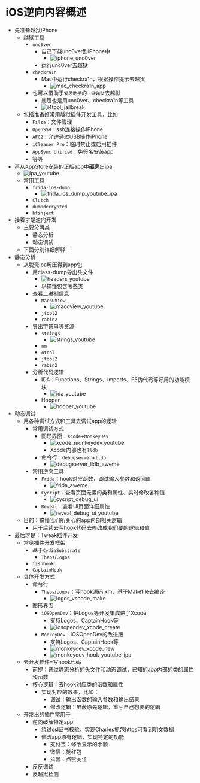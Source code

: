 # iOS逆向内容概述

* 先准备越狱iPhone
  * 越狱工具
    * `unc0ver`
      * 自己下载unc0ver到iPhone中
        * ![iphone_unc0ver](../../assets/img/iphone_unc0ver.jpg)
      * 运行unc0ver去越狱
    * `checkra1n`
      * Mac中运行checkra1n，根据操作提示去越狱
        * ![mac_checkra1n_app](../../assets/img/mac_checkra1n_app.jpg)
    * 也可以借助于`爱思助手`的`一键越狱`去越狱
      * 底层也是用unc0ver、checkra1n等工具
      * ![i4tool_jailbreak](../../assets/img/i4tool_jailbreak.jpg)
  * 包括准备好常用越狱插件开发工具，比如
    * `Filza`：文件管理
    * `OpenSSH`：ssh连接操作iPhone
    * `AFC2`：允许通过USB操作iPhone
    * `iCleaner Pro`：临时禁止或启用插件
    * `AppSync Unified`：免签名安装app
    * 等等
* 再从AppStore安装的正版app中**砸壳**出ipa
  * ![ipa_youtube](../../assets/img/ipa_youtube.jpg)
  * 常用工具
    * `frida-ios-dump`
      * ![frida_ios_dump_youtube_ipa](../../assets/img/frida_ios_dump_youtube_ipa.png)
    * `Clutch`
    * `dumpdecrypted`
    * `bfinject`
* 接着才是逆向开发
  * 主要分两类
    * 静态分析
    * 动态调试
  * 下面分别详细解释：
* 静态分析
  * 从脱壳ipa解压得到app包
    * 用class-dump导出头文件
      * ![headers_youtube](../../assets/img/headers_youtube.jpg)
      * 以搞懂包含哪些类
    * 查看二进制信息
      * `MachOView`
        * ![macoview_youtube](../../assets/img/macoview_youtube.jpg)
      * `jtool2`
      * `rabin2`
    * 导出字符串等资源
      * `strings`
        * ![strings_youtube](../../assets/img/strings_youtube.jpg)
      * `nm`
      * `otool`
      * `jtool2`
      * `rabin2`
    * 分析代码逻辑
      * IDA：Functions、Strings、Imports、F5伪代码等好用的功能模块
        * ![ida_youtube](../../assets/img/ida_youtube.jpg)
      * Hopper
        * ![hooper_youtube](../../assets/img/hooper_youtube.jpg)
* 动态调试
  * 用各种调试方式和工具去调试app的逻辑
    * 常用调试方式
      * 图形界面：`Xcode`+`MonkeyDev`
        * ![xcode_monkeydev_youtube](../../assets/img/xcode_monkeydev_youtube.jpg)
        * Xcode内部也有`lldb`
      * 命令行：`debugserver`+`lldb`
        * ![debugserver_lldb_aweme](../../assets/img/debugserver_lldb_aweme.jpg)
    * 常用逆向工具
      * `Frida`：hook对应函数，调试输入参数和返回值
        * ![frida_aweme](../../assets/img/frida_aweme.jpg)
      * `Cycript`：查看页面元素的类和属性、实时修改各种值
        * ![cycript_debug_ui](../../assets/img/cycript_debug_ui.png)
      * `Reveal`：查看UI页面详细属性
        * ![reveal_debug_ui_youtube](../../assets/img/reveal_debug_ui_youtube.png)
  * 目的：搞懂我们所关心的app内部相关逻辑
    * 用于后续去写hook代码去修改成我们要的逻辑和值
* 最后才是：Tweak插件开发
  * 常见插件开发框架
    * 基于`CydiaSubstrate`
      * `Theos`/`Logos`
    * `fishhook`
    * `CaptainHook`
  * 具体开发方式
    * 命令行
      * `Theos`/`Logos`：写hook源码.xm，基于Makefile去编译
        * ![logos_vscode_make](../../assets/img/logos_vscode_make.png)
    * 图形界面
      * `iOSOpenDev`：把Logos等开发集成进了Xcode
        * 支持Logos、CaptainHook等
        * ![iosopendev_xcode_create](../../assets/img/iosopendev_xcode_create.png)
      * `MonkeyDev`：iOSOpenDev的改进版
        * 支持Logos、CaptainHook等
        * ![monkeydev_xcode_new](../../assets/img/monkeydev_xcode_new.png)
        * ![monkeydev_hook_youtube_ipa](../../assets/img/monkeydev_hook_youtube_ipa.png)
  * 去开发插件=写hook代码
    * 前提：通过静态分析的头文件和动态调试，已知的app内部的类的属性和函数
    * 核心逻辑：去hook对应类的函数和属性
      * 实现对应的效果，比如：
        * 调试：输出函数的输入参数和输出结果
        * 修改逻辑：屏蔽原先逻辑，重写自己想要的逻辑
  * 开发出的插件常用于
    * 逆向破解特定app
      * 绕过ssl证书校验，实现Charles抓包https可看到明文数据
      * 修改app原有逻辑，实现特定的功能
        * 支付宝：修改显示的余额
        * 微信：抢红包
        * 抖音：点赞关注
    * 反反调试
    * 反越狱检测
